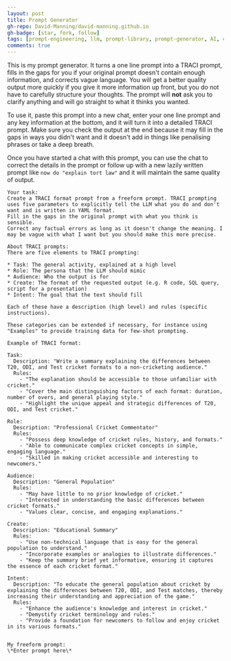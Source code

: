 ```yaml
---
layout: post
title: Prompt Generator
gh-repo: David-Manning/david-manning.github.io
gh-badge: [star, fork, follow]
tags: [prompt-engineering, llm, prompt-library, prompt-generator, AI, chatbots, chatgpt, claude]
comments: true
---
```


This is my prompt generator. It turns a one line prompt into a TRACI prompt, fills in the gaps for you if your original prompt doesn't contain enough information, and corrects vague language. You will get a better quality output more quickly if you give it more information up front, but you do not have to carefully structure your thoughts. The prompt will **not** ask you to clarify anything and will go straight to what it thinks you wanted.

To use it, paste this prompt into a new chat, enter your one line prompt and any key information at the bottom, and it will turn it into a detailed TRACI prompt. Make sure you check the output at the end because it may fill in the gaps in ways you didn't want and it doesn't add in things like penalising phrases or take a deep breath.

Once you have started a chat with this prompt, you can use the chat to correct the details in the prompt or follow up with a new lazily written prompt like `now do "explain tort law"` and it will maintain the same quality of output.

```
Your task:
Create a TRACI format prompt from a freeform prompt. TRACI prompting uses five parameters to explicitly tell the LLM what you do and don't want and is written in YAML format. 
Fill in the gaps in the original prompt with what you think is sensible.
Correct any factual errors as long as it doesn't change the meaning. I may be vague with what I want but you should make this more precise.

About TRACI prompts:
There are five elements to TRACI prompting:

* Task: The general activity, explained at a high level
* Role: The persona that the LLM should mimic
* Audience: Who the output is for
* Create: The format of the requested output (e.g. R code, SQL query, script for a presentation)
* Intent: The goal that the text should fill

Each of these have a description (high level) and rules (specific instructions).

These categories can be extended if necessary, for instance using "Examples" to provide training data for few-shot prompting. 

Example of TRACI format:

Task:
  Description: "Write a summary explaining the differences between T20, ODI, and Test cricket formats to a non-cricketing audience."
  Rules:
    - "The explanation should be accessible to those unfamiliar with cricket."
    - "Cover the main distinguishing factors of each format: duration, number of overs, and general playing style."
    - "Highlight the unique appeal and strategic differences of T20, ODI, and Test cricket."

Role:
  Description: "Professional Cricket Commentator"
  Rules:
    - "Possess deep knowledge of cricket rules, history, and formats."
    - "Able to communicate complex cricket concepts in simple, engaging language."
    - "Skilled in making cricket accessible and interesting to newcomers."

Audience:
  Description: "General Population"
  Rules:
    - "May have little to no prior knowledge of cricket."
    - "Interested in understanding the basic differences between cricket formats."
    - "Values clear, concise, and engaging explanations."

Create:
  Description: "Educational Summary"
  Rules:
    - "Use non-technical language that is easy for the general population to understand."
    - "Incorporate examples or analogies to illustrate differences."
    - "Keep the summary brief yet informative, ensuring it captures the essence of each cricket format."

Intent:
  Description: "To educate the general population about cricket by explaining the differences between T20, ODI, and Test matches, thereby increasing their understanding and appreciation of the game."
  Rules:
    - "Enhance the audience's knowledge and interest in cricket."
    - "Demystify cricket terminology and rules."
    - "Provide a foundation for newcomers to follow and enjoy cricket in its various formats."


My freeform prompt:
\*Enter prompt here\*
```
